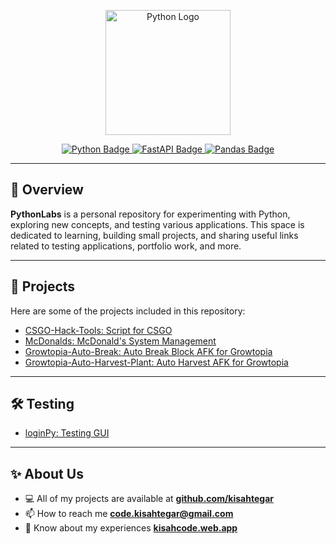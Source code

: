 <p align="center">
   <a href="https://www.python.org/" target="_blank">
      <img src="https://upload.wikimedia.org/wikipedia/commons/c/c3/Python-logo-notext.svg" alt="Python Logo" width="200">
   </a>
</p>

<p align="center">
   <a href="https://www.python.org/">
      <img src="https://img.shields.io/badge/Python-Dynamic%20Typing-blue" alt="Python Badge">
   </a>
   <a href="https://fastapi.tiangolo.com/">
      <img src="https://img.shields.io/badge/FastAPI-High%20Performance-green" alt="FastAPI Badge">
   </a>
   <a href="https://pandas.pydata.org/">
      <img src="https://img.shields.io/badge/Pandas-Data%20Analysis-orange" alt="Pandas Badge">
   </a>
</p>

---

## 🧪 Overview

**PythonLabs** is a personal repository for experimenting with Python, exploring new concepts, and testing various applications. This space is dedicated to learning, building small projects, and sharing useful links related to testing applications, portfolio work, and more.

---

## 🚀 Projects

Here are some of the projects included in this repository:

- [CSGO-Hack-Tools: Script for CSGO](https://github.com/kisahtegar/CSGO-Hack-Tools)
- [McDonalds: McDonald's System Management](https://github.com/kisahtegar/McDonalds)
- [Growtopia-Auto-Break: Auto Break Block AFK for Growtopia](https://github.com/kisahtegar/Growtopia-Auto-Break)
- [Growtopia-Auto-Harvest-Plant: Auto Harvest AFK for Growtopia](https://github.com/kisahtegar/Growtopia-Auto-Harvest-Plant)

---

## 🛠️ Testing

- [loginPy: Testing GUI](https://github.com/kisahtegar/loginPy)

---

## ✨ About Us

- 💻 All of my projects are available at **[github.com/kisahtegar](https://github.com/kisahtegar)**
- 📫 How to reach me **<code.kisahtegar@gmail.com>**
- 📄 Know about my experiences **[kisahcode.web.app](https://kisahcode.web.app)**
